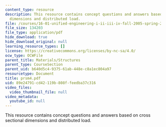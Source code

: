```yaml
---
content_type: resource
description: This resource contains concept questions and answers based on cross sectional
  dimensions and distributed load.
file: /courses/16-01-unified-engineering-i-ii-iii-iv-fall-2005-spring-2006/89e24791cd42119b808ffeedba37c316_prsm4.pdf
file_size: 134203
file_type: application/pdf
hide_download: true
hide_download_original: null
learning_resource_types: []
license: https://creativecommons.org/licenses/by-nc-sa/4.0/
ocw_type: OCWFile
parent_title: Materials/Structures
parent_type: CourseSection
parent_uid: b640d5c4-9375-61ab-448e-c8a1ec804a97
resourcetype: Document
title: prsm4.pdf
uid: 89e24791-cd42-119b-808f-feedba37c316
video_files:
  video_thumbnail_file: null
video_metadata:
  youtube_id: null
---
```

This resource contains concept questions and answers based on cross sectional dimensions and distributed load.